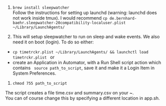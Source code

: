 1. ```brew install sleepwatcher```  
Follow the instructions for setting up launchd (warning: launchd does not work inside tmux). I would recommend ```cp de.bernhard-baehr.sleepwatcher-20compatibility-localuser.plist ~/Library/LaunchAgents/```  

1. This will setup sleepwatcher to run on sleep and wake events. We also need it on boot (login). To do so either:
  - ```cp timetrckr.plist ~/Library/LaunchAgents/ && launchctl load timetrckr.plist ``` or  
  - create an Application in Automator, with a Run Shell script action which contains ``` source path_to_script```, save it and make it a Login Item in System Preferences.  
  
1. ```chmod 755 path_to_script```  

The script creates a file time.csv and summary.csv on your ~.  
You can of course change this by specifying a different location in app.sh.
